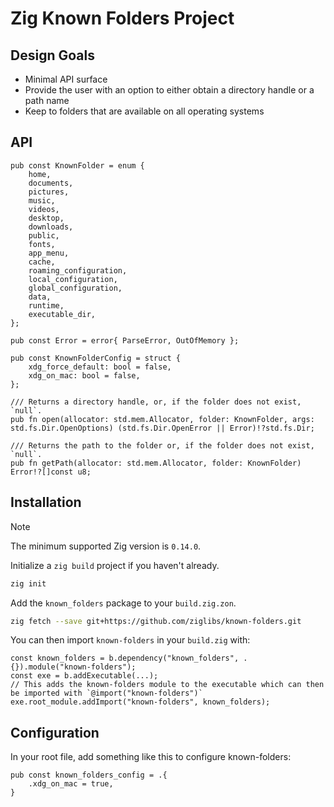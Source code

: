 # Zig Known Folders Project

## Design Goals

- Minimal API surface
- Provide the user with an option to either obtain a directory handle or a path name
- Keep to folders that are available on all operating systems

## API

```zig
pub const KnownFolder = enum {
    home,
    documents,
    pictures,
    music,
    videos,
    desktop,
    downloads,
    public,
    fonts,
    app_menu,
    cache,
    roaming_configuration,
    local_configuration,
    global_configuration,
    data,
    runtime,
    executable_dir,
};

pub const Error = error{ ParseError, OutOfMemory };

pub const KnownFolderConfig = struct {
    xdg_force_default: bool = false,
    xdg_on_mac: bool = false,
};

/// Returns a directory handle, or, if the folder does not exist, `null`.
pub fn open(allocator: std.mem.Allocator, folder: KnownFolder, args: std.fs.Dir.OpenOptions) (std.fs.Dir.OpenError || Error)!?std.fs.Dir;

/// Returns the path to the folder or, if the folder does not exist, `null`.
pub fn getPath(allocator: std.mem.Allocator, folder: KnownFolder) Error!?[]const u8;
```

## Installation

> [!NOTE]
> The minimum supported Zig version is `0.14.0`.

Initialize a `zig build` project if you haven't already.

```bash
zig init
```

Add the `known_folders` package to your `build.zig.zon`.

```bash
zig fetch --save git+https://github.com/ziglibs/known-folders.git
```

You can then import `known-folders` in your `build.zig` with:

```zig
const known_folders = b.dependency("known_folders", .{}).module("known-folders");
const exe = b.addExecutable(...);
// This adds the known-folders module to the executable which can then be imported with `@import("known-folders")`
exe.root_module.addImport("known-folders", known_folders);
```

## Configuration

In your root file, add something like this to configure known-folders:

```zig
pub const known_folders_config = .{
    .xdg_on_mac = true,
}
```
